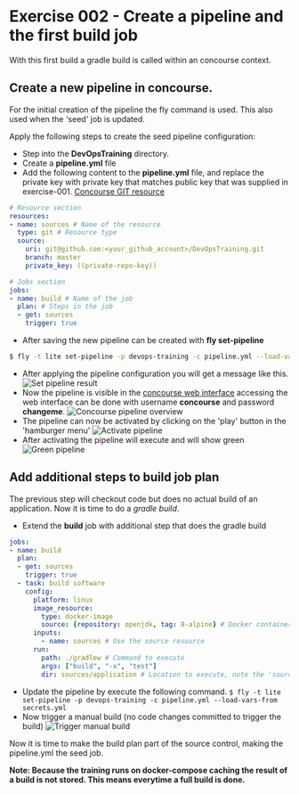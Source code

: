 # Exercise 002 - Create a pipeline and the first build job

With this first build a gradle build is called within an concourse context.

## Create a new pipeline in concourse.

For the initial creation of the pipeline the fly command is used. This also used when the 'seed' job is updated.

Apply the following steps to create the seed pipeline configuration:

- Step into the **DevOpsTraining** directory.
- Create a **pipeline.yml** file
- Add the following content to the **pipeline.yml** file, and replace the private key with private key that matches 
public key that was supplied in exercise-001. <a href="https://github.com/concourse/git-resource" target="_blank">Concourse GIT resource</a>
```yaml
# Resource section
resources:
- name: sources # Name of the resource
  type: git # Resource type
  source:
    uri: git@github.com:<your_github_account>/DevOpsTraining.git
    branch: master
    private_key: ((private-repo-key))

# Jobs section
jobs:
- name: build # Name of the job
  plan: # Steps in the job
  - get: sources
    trigger: true
```
- After saving the new pipeline can be created with **fly set-pipeline**
```bash
$ fly -t lite set-pipeline -p devops-training -c pipeline.yml --load-vars-from secrets.yml
```
- After applying the pipeline configuration you will get a message like this.
![Set pipeline result](images/setpipeline-result.png)
- Now the pipeline is visible in the <a href="http://localhost:23234/teams/main/pipelines/devops-training" target="_blank">concourse web interface</a>
accessing the web interface can be done with username **concourse** and password **changeme**.
![Concourse pipeline overview](images/concourse-pipeline-overview.png)
- The pipeline can now be activated by clicking on the 'play' button in the 'hamburger menu'
![Activate pipeline](images/activate-pipeline.png)
- After activating the pipeline will execute and will show green
![Green pipeline](images/green-pipeline.png)

## Add additional steps to build job plan

The previous step will checkout code but does no actual build of an application. Now it is time to do a *gradle build*.

- Extend the **build** job with additional step that does the gradle build
```yaml
jobs:
- name: build
  plan:
  - get: sources
    trigger: true
  - task: build software
    config:
      platform: linux
      image_resource:
        type: docker-image
        source: {repository: openjdk, tag: 8-alpine} # Docker container to build in
      inputs:
        - name: sources # Use the source resource
      run:
        path: ./gradlew # Command to execute
        args: ["build", "-x", "test"]
        dir: sources/application # Location to execute, note the 'sources' as directory prefix
```
- Update the pipeline by execute the following command. ```$ fly -t lite set-pipeline -p devops-training -c pipeline.yml --load-vars-from secrets.yml```
- Now trigger a manual build (no code changes committed to trigger the build)
![Trigger manual build](images/trigger-manual-build.png)

Now it is time to make the build plan part of the source control, making the pipeline.yml the seed job.

**Note: Because the training runs on docker-compose caching the result of a build is not stored. This means everytime a full 
build is done.**
